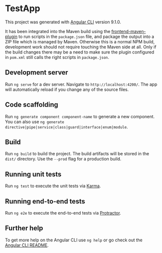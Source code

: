 # TestApp

This project was generated with [Angular CLI](https://github.com/angular/angular-cli) version 9.1.0.

It has been integrated into the Maven build using the [frontend-maven-plugin](https://github.com/eirslett/frontend-maven-plugin) to
run scripts in the `package.json` file, and package the output into a ZIP file which is managed by Maven. Otherwise this is a
normal NPM build, development work should not require touching the Maven side at all. Only if the build changes there may be
a need to make sure the plugin configured in `pom.xml` still calls the right scripts in `package.json`.

## Development server

Run `ng serve` for a dev server. Navigate to `http://localhost:4200/`. The app will automatically reload if you change any of the source files.

## Code scaffolding

Run `ng generate component component-name` to generate a new component. You can also use `ng generate directive|pipe|service|class|guard|interface|enum|module`.

## Build

Run `ng build` to build the project. The build artifacts will be stored in the `dist/` directory. Use the `--prod` flag for a production build.

## Running unit tests

Run `ng test` to execute the unit tests via [Karma](https://karma-runner.github.io).

## Running end-to-end tests

Run `ng e2e` to execute the end-to-end tests via [Protractor](http://www.protractortest.org/).

## Further help

To get more help on the Angular CLI use `ng help` or go check out the [Angular CLI README](https://github.com/angular/angular-cli/blob/master/README.md).
